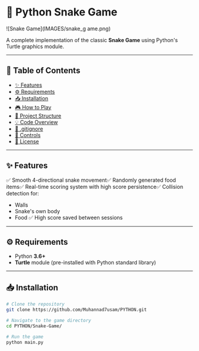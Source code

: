 
# 🐍 Python Snake Game

![Snake Game](IMAGES/snake_g
ame.png)

A complete implementation of the classic **Snake Game** using Python's Turtle graphics module.

---

## 📑 Table of Contents

- [✨ Features](#-features)
- [⚙️ Requirements](#-requirements)
- [📥 Installation](#-installation)
- [🎮 How to Play](#-how-to-play)
- [📁 Project Structure](#-project-structure)
- [💡 Code Overview](#-code-overview)
- [🚫 .gitignore](#-gitignore)
- [🎯 Controls](#-controls)
- [📝 License](#-license)

---

## ✨ Features

✅ Smooth 4-directional snake movement✅ Randomly generated food items✅ Real-time scoring system with high score persistence✅ Collision detection for:

- Walls
- Snake's own body
- Food
  ✅ High score saved between sessions

---

## ⚙️ Requirements

- Python **3.6+**
- **Turtle** module (pre-installed with Python standard library)

---

## 📥 Installation

```bash
# Clone the repository
git clone https://github.com/Muhannad7usam/PYTHON.git

# Navigate to the game directory
cd PYTHON/Snake-Game/

# Run the game
python main.py
```
